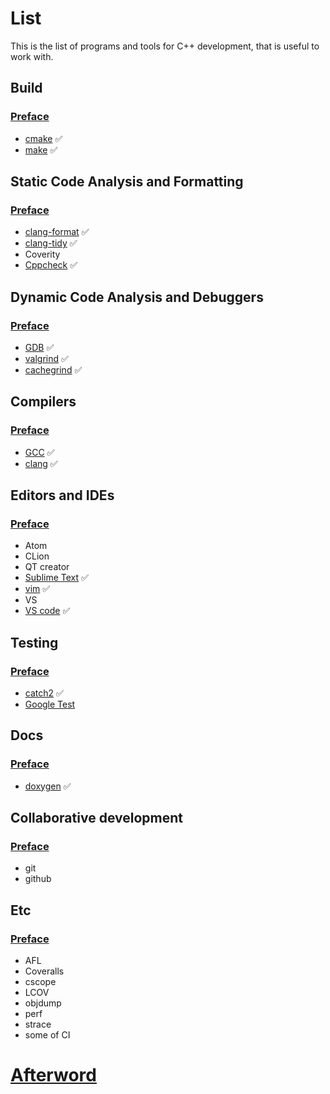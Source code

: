 # List
This is the list of programs and tools for C++ development, that is useful to work with.

## Build

### [Preface](build/README.md)

- [cmake](build/CMake.md) :white_check_mark:
- [make](build/make.md) :white_check_mark:

## Static Code Analysis and Formatting

### [Preface](static-analysis/README.md)

- [clang-format](static-analysis/clang-format.md) :white_check_mark:
- [clang-tidy](static-analysis/clang-tidy.md) :white_check_mark:
- Coverity
- [Cppcheck](static-analysis/cppcheck.md) :white_check_mark:

## Dynamic Code Analysis and Debuggers

### [Preface](dynamic-analysis/README.md)

- [GDB](dynamic-analysis/gdb.md) :white_check_mark:
- [valgrind](dynamic-analysis/valgrind.md) :white_check_mark:
- [cachegrind](dynamic-analysis/cachegrind.md) :white_check_mark:

## Compilers

### [Preface](compilers/README.md)

- [GCC](compilers/gcc.md) :white_check_mark:
- [clang](compilers/clang.md) :white_check_mark:

## Editors and IDEs

### [Preface](editors-ides/README.md)

- Atom
- CLion
- QT creator
- [Sublime Text](editors-ides/sublime.md) :white_check_mark:
- [vim](editors-ides/vim.md) :white_check_mark:
- VS
- [VS code](editors-ides/vscode.md) :white_check_mark:

## Testing

### [Preface](testing/README.md)

- [catch2](testing/catch2.md) :white_check_mark:
- [Google Test](testing/gtest.md)

## Docs

### [Preface](docs/README.md)

- [doxygen](docs/doxygen.md) :white_check_mark: 

## Collaborative development

### [Preface](collab/README.md)

- git
- github

## Etc

### [Preface](etc/README.md)

- AFL
- Coveralls
- cscope
- LCOV
- objdump
- perf
- strace
- some of CI

# [Afterword](../etc/afterword.md)
